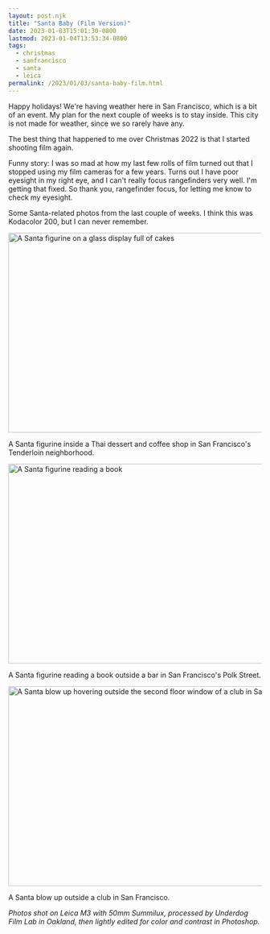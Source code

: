 ```yaml
---
layout: post.njk
title: "Santa Baby (Film Version)"
date: 2023-01-03T15:01:30-0800
lastmod: 2023-01-04T13:53:34-0800
tags:
  - christmas
  - sanfrancisco
  - santa
  - leica
permalink: /2023/01/03/santa-baby-film.html
---
```

Happy holidays! We're having weather here in San Francisco, which is a bit of an event. My plan for the next couple of weeks is to stay inside. This city is not made for weather, since we so rarely have any.

The best thing that happened to me over Christmas 2022 is that I started shooting film again. 

Funny story: I was so mad at how my last few rolls of film turned out that I stopped using my film cameras for a few years. Turns out I have poor eyesight in my right eye, and I can't really focus rangefinders very well. I'm getting that fixed. So thank you, rangefinder focus, for letting me know to check my eyesight.

Some Santa-related photos from the last couple of weeks. I think this was Kodacolor 200, but I can never remember.

<img src="/photos/uploads/8b112e623a.png" width="600" height="397" alt="A Santa figurine on a glass display full of cakes" />

A Santa figurine inside a Thai dessert and coffee shop in San Francisco's Tenderloin neighborhood.

<img src="/photos/uploads/eaa0e51e86.png" width="600" height="397" alt="A Santa figurine reading a book" />

A Santa figurine reading a book outside a bar in San Francisco's Polk Street.

<img src="/photos/uploads/80f2061e08.png" width="600" height="397" alt="A Santa blow up hovering outside the second floor window of a club in San Francisco" />

A Santa blow up outside a club in San Francisco.

_Photos shot on Leica M3 with 50mm Summilux, processed by Underdog Film Lab in Oakland, then lightly edited for color and contrast in Photoshop._
